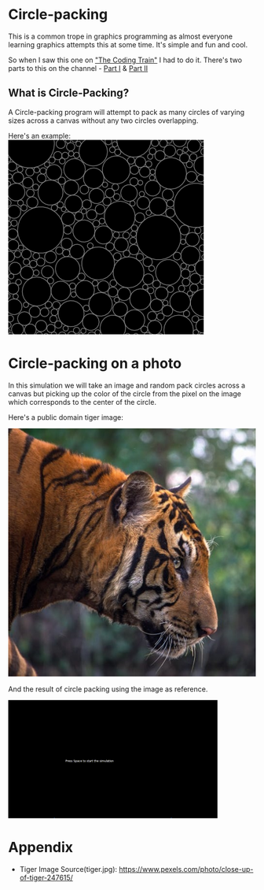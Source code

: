 # Circle-packing

This is a common trope in graphics programming as almost everyone learning
graphics attempts this at some time. It's simple and fun and cool.

So when I saw this one on ["The Coding Train"][1] I had to do it. There's two
parts to this on the channel - [Part I][2] & [Part II][3]

## What is Circle-Packing?

A Circle-packing program will attempt to pack as many circles of varying sizes
across a canvas without any two circles overlapping.

Here's an example:
![Simple Circle Packing](circle-packing-simple.png)

# Circle-packing on a photo

In this simulation we will take an image and random pack circles across
a canvas but picking up the color of the circle from the pixel on the image
which corresponds to the center of the circle.

Here's a public domain tiger image:

![Ref Tiger Image](tiger.jpg)

And the result of circle packing using the image as reference.

![Circle Packing Demo](<CirclePackingTiger01-16032024 - 1710568243086.gif>)

# Appendix

* Tiger Image Source(tiger.jpg): https://www.pexels.com/photo/close-up-of-tiger-247615/

[1]: https://www.youtube.com/channel/UCvjgXvBlbQiydffZU7m1_aw
[2]: https://www.youtube.com/watch?v=QHEQuoIKgNE&t=1s
[3]: https://www.youtube.com/watch?v=ERQcYaaZ6F0